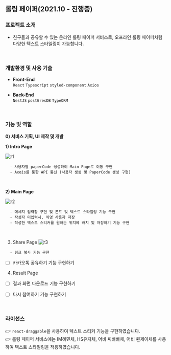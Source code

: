 ## 롤링 페이퍼(2021.10 - 진행중)

### 프로젝트 소개
- 친구들과 공유할 수 있는 온라인 롤링 페이퍼 서비스로, 오프라인 롤링 페이퍼처럼 다양한 텍스트 스타일링이 가능합니다.
<br/>


### 개발환경 및 사용 기술
- **Front-End** <br/>
`React`  `Typescript`  `styled-component`  `Axios`  

- **Back-End** <br/>
`NestJS`  `postGresDB`  `TypeORM`

<br/>

### 기능 및 역할

**0) 서비스 기획, UI 제작 및 개발**

**1) Intro Page**

![r1](https://user-images.githubusercontent.com/38373150/161198866-39b0b6f1-5a66-4dd7-b954-ed52973d8c91.gif)

```
  - 사용자별 paperCode 생성하여 Main Page로 이동 구현
  - Axois를 통한 API 통신 (사용자 생성 및 PaperCode 생성 구현)
```

<br/>

**2) Main Page**

![r2](https://user-images.githubusercontent.com/38373150/161208132-1a37d015-26a1-47ee-b9bd-acdbdae0d0bb.gif)

```
  - 메세지 입력창 구현 및 폰트 및 텍스트 스타일링 기능 구현
  - 작성자 미입력시, 익명 사용자 저장 
  - 작성한 텍스트 스티커를 원하는 위치에 배치 및 저장하기 기능 구현
```

<br/>

3) Share Page
![r3](https://user-images.githubusercontent.com/38373150/161209799-0eeae774-2c67-44bc-805b-788d202bbeb8.gif)
```
  - 링크 복사 기능 구현
```

- [ ] 카카오톡 공유하기 기능 구현하기

4) Result Page
- [ ] 결과 화면 다운로드 기능 구현하기
- [ ] 다시 참여하기 기능 구현하기
  

<br/>

### 라이선스
👉 `react-draggable`을 사용하여 텍스트 스티커 기능을 구현하였습니다. <br/>
👉  롤링 페이퍼 서비스에는 IM혜민체, HS유지체, 어비 찌빠빠체, 어비 퀸제이체를 사용하여 텍스트 스타일링을 적용하였습니다.<br/>
